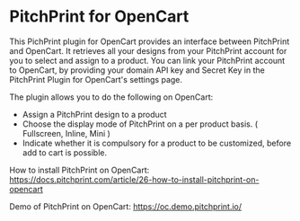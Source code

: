 # PitchPrint for OpenCart

This PichPrint plugin for OpenCart provides an interface between PitchPrint and OpenCart.
It retrieves all your designs from your PitchPrint account for you to select and assign to a product. 
You can link your PitchPrint account to OpenCart, by providing your domain API key and Secret Key in the PitchPrint Plugin for OpenCart's settings page.

The plugin allows you to do the following on OpenCart:

* Assign a PitchPrint design to a product
* Choose the display mode of PitchPrint on a per product basis. ( Fullscreen, Inline, Mini )
* Indicate whether it is compulsory for a product to be customized, before add to cart is possible.

How to install PitchPrint on OpenCart: https://docs.pitchprint.com/article/26-how-to-install-pitchprint-on-opencart

Demo of PitchPrint on OpenCart: https://oc.demo.pitchprint.io/
